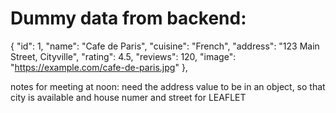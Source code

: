 # Dummy data from backend:

{
          "id": 1,
          "name": "Cafe de Paris",
          "cuisine": "French",
          "address": "123 Main Street, Cityville",
          "rating": 4.5,
          "reviews": 120,
          "image": "https://example.com/cafe-de-paris.jpg"
        }, 

notes for meeting at noon: need the address value to be in an object, so that city is available  and house numer and street for LEAFLET


